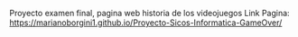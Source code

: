 Proyecto examen final, pagina web historia de los videojuegos
Link Pagina: https://marianoborgini1.github.io/Proyecto-Sicos-Informatica-GameOver/
